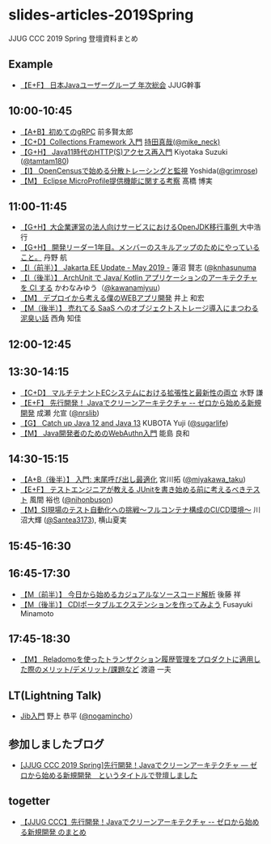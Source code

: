 # slides-articles-2019Spring
JJUG CCC 2019 Spring 登壇資料まとめ

## Example
- [【E+F】 日本Javaユーザーグループ 年次総会](https://ここにスライドURLを入れてね) JJUG幹事

## 10:00-10:45
- [【A+B】初めてのgRPC](https://speakerdeck.com/line_developers/starting-grpc) 前多賢太郎
- [【C+D】Collections Framework 入門](https://www.slideshare.net/mikeneck/jjugccc-2019-spring-collections-framework-jjug-jjugccc-cccc1) [持田真哉(@mike_neck)](https://twitter.com/mike_neck)
- [【G+H】 Java11時代のHTTP(S)アクセス再入門](https://www.slideshare.net/tamrin69/introduction-httpclient-on-java11) Kiyotaka Suzuki ([@tamtam180](https://twitter.com/tamtam180))
- [【I】 OpenCensusで始める分散トレーシングと監視](https://docs.google.com/presentation/d/e/2PACX-1vRotoqhMthVJ6fsAnYIAz04M_-W2HFG43Hc88IXRjlx2WI7z9HB6dGJyj6KhRv-iryz-FD5kxyA0vCr/pub?start=false&loop=false&delayms=3000) Yoshida([@grimrose](https://github.com/grimrose))
- [【M】 Eclipse MicroProfile提供機能に関する考察](https://github.com/jjug-ccc/slides-articles-2019Spring/blob/master/slide/m1a_EclipseMicroProfile.pdf) 髙橋 博実

## 11:00-11:45

- [【G+H】大企業運営の法人向けサービスにおけるOpenJDK移行事例 ](https://blog.fieldnotes.jp/entry/jjug-ccc-2019-spring) 大中浩行
- [【G+H】 開発リーダー1年目。メンバーのスキルアップのためにやっていること。](https://docs.google.com/presentation/d/1Xx5UPJkmy2dgzRloe8zaGGpEPWk1rhLiAMypK4TKRz8/edit?usp=sharing) 丹野 航
- [【I（前半）】 Jakarta EE Update - May 2019 -](https://www.slideshare.net/khasunuma/jakarta-ee-update-may-2019) 蓮沼 賢志 ([@knhasunuma](https://twitter.com/knhasunuma)
- [【I（後半）】 ArchUnit で Java/ Kotlin アプリケーションのアーキテクチャを CI する](https://speakerdeck.com/kawanamiyuu/jjug-ccc-2019-spring) かわなみゆう（[@kawanamiyuu](https://twitter.com/kawanamiyuu)）
- [【M】 デプロイから考える僕のWEBアプリ開発](https://speakerdeck.com/instreest/think-from-deployment) 井上 和宏
- [【M（後半）】 売れてる SaaS へのオブジェクトストレージ導入にまつわる泥臭い話](https://speakerdeck.com/westc/jjug-ccc-2019-spring) 西角 知佳

## 12:00-12:45


## 13:30-14:15

- [【C+D】 マルチテナントECシステムにおける拡張性と最新性の両立](https://www.slideshare.net/ssusera756b0/ec-146376859) 水野 謙
- [【E+F】 先行開発！ Javaでクリーンアーキテクチャ -- ゼロから始める新規開発](https://speakerdeck.com/nrslib/clean-architecture-with-java) 成瀬 允宣 ([@nrslib](https://twitter.com/nrslib))
- [【G】 Catch up Java 12 and Java 13](https://www.slideshare.net/YujiKubota/catch-up-java-12-and-java-13) KUBOTA Yuji ([@sugarlife](https://twitter.com/sugarlife))
- [【M】 Java開発者のためのWebAuthn入門](https://speakerdeck.com/ynojima/webauthn-for-java-developers) 能島 良和

## 14:30-15:15

- [【A+B（後半）】 入門: 末尾呼び出し最適化](https://https://speakerdeck.com/miyakawataku/tail-call-elimination-intro) 宮川拓 ([@miyakawa\_taku](https://twitter.com/miyakawa_taku))
- [【E+F】 テストエンジニアが教える JUnitを書き始める前に考えるべきテスト](https://speakerdeck.com/nihonbuson/jjug-ccc-2019-spring) 風間 裕也 ([@nihonbuson](https://twitter.com/nihonbuson))
- [【M】SI現場のテスト自動化への挑戦〜フルコンテナ構成のCI/CD環境〜](https://www.slideshare.net/DaikiKawanuma/sicicd/DaikiKawanuma/sicicd) 川沼大輝 ([@Santea3173](https://twitter.com/Santea3173)), 横山夏実


## 15:45-16:30


## 16:45-17:30

- [【M（前半）】 今日から始めるカジュアルなソースコード解析](https://speakerdeck.com/akiragoto/jjug-ccc-2019-spring) 後藤 祥
- [【M（後半）】 CDIポータブルエクステンションを作ってみよう](https://speakerdeck.com/neverbird/cdipotaburuekusutensiyonwozuo-tutemiyou) Fusayuki Minamoto

## 17:45-18:30

- [【M】 Reladomoを使ったトランザクション履歴管理をプロダクトに適用した際のメリット/デメリット/課題など](https://www.slideshare.net/navekazu/reladomo-146647716) 渡邉 一夫

## LT(Lightning Talk)
- [Jib入門](https://speakerdeck.com/nogamincho/jibru-men) 野上 恭平 ([@nogamincho](https://twitter.com/nogamincho)）

## 参加しましたブログ

- [[JJUG CCC 2019 Spring]先行開発！Javaでクリーンアーキテクチャ — ゼロから始める新規開発　というタイトルで登壇しました](https://nrslib.com/event-after-jjug-ccc-2019-spring/)

## togetter

- [【JJUG CCC】先行開発！Javaでクリーンアーキテクチャ -- ゼロから始める新規開発 のまとめ](https://togetter.com/li/1356434) 

